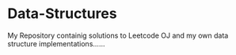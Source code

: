 # Data-Structures
My Repository containig solutions to Leetcode OJ and my own data structure implementations......
